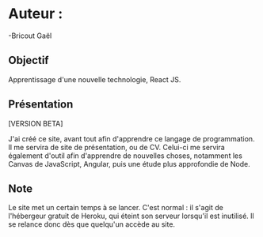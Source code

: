 Auteur : 
========

-Bricout Gaël

Objectif
--------

Apprentissage d'une nouvelle technologie, React JS.

Présentation
------------	

[VERSION BETA]

J'ai créé ce site, avant tout afin d'apprendre ce langage de programmation. Il me servira de site de présentation, ou de CV. 
Celui-ci me servira également d'outil afin d'apprendre de nouvelles choses, notamment les Canvas de JavaScript, Angular, puis une étude plus approfondie de Node.

Note
----

Le site met un certain temps à se lancer. C'est normal : il s'agit de l'hébergeur gratuit de Heroku, qui éteint son serveur lorsqu'il est inutilisé. Il se relance donc dès que quelqu'un accède au site.
